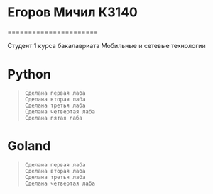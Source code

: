 # Егоров Мичил К3140
======================

Студент 1 курса бакалавриата Мобильные и сетевые технологии

# Python
>     Сделана первая лаба
>     Сделана вторая лаба
>     Сделана третья лаба
>     Сделана четвертая лаба
>     Сделана пятая лаба

# Goland
>     Сделана первая лаба
>     Сделана вторая лаба
>     Сделана третья лаба
>     Сделана четвертая лаба
